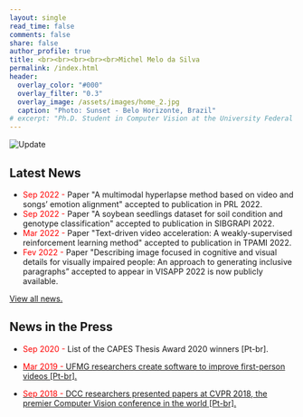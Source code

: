 ```yaml
---
layout: single
read_time: false
comments: false
share: false
author_profile: true
title: <br><br><br><br><br>Michel Melo da Silva
permalink: /index.html
header:
  overlay_color: "#000"
  overlay_filter: "0.3"
  overlay_image: /assets/images/home_2.jpg
  caption: "Photo: Sunset - Belo Horizonte, Brazil"
# excerpt: "Ph.D. Student in Computer Vision at the University Federal of Minas Gerais (UFMG)<br><br><br>"
---
```


![Update](https://img.shields.io/badge/Last_update-21/09/2022-blue.svg)

## Latest News 
* <span style="color:red">Sep 2022 -</span> Paper "A multimodal hyperlapse method based on video and songs’ emotion alignment" accepted to publication in PRL 2022.
<a href="https://www.sciencedirect.com/journal/pattern-recognition-letters"> <i class="fa fa-link fa-1x" aria-hidden="true"></i> </a>
<a href="https://doi.org/10.1016/j.patrec.2022.08.014"><i class="ai ai-fw ai-doi" aria-hidden="true"></i></a>
* <span style="color:red">Sep 2022 -</span> Paper "A soybean seedlings dataset for soil condition and genotype classification" accepted to publication in SIBGRAPI 2022.
<a href="https://sibgrapi.sbc.org.br/event/sibgrapi2022/"> <i class="fa fa-link fa-1x" aria-hidden="true"></i> </a>
* <span style="color:red">Mar 2022 -</span> Paper "Text-driven video acceleration: A weakly-supervised reinforcement learning method" accepted to publication in TPAMI 2022.
<a href="https://www.computer.org/csdl/journal/tp"> <i class="fa fa-link fa-1x" aria-hidden="true"></i> </a>
<a href="https://doi.org/10.1109/TPAMI.2022.3157198"><i class="ai ai-fw ai-doi" aria-hidden="true"></i></a>
* <span style="color:red">Fev 2022 -</span> Paper "Describing image focused in cognitive and visual details for visually impaired people: An approach to generating inclusive paragraphs” accepted to appear in VISAPP 2022 is now publicly available. 
<a href="http://arxiv.org/abs/2202.05331" title="Link to ArXiv publication"><i class="ai ai-fw ai-arxiv" aria-hidden="true"></i></a>
<a href="https://doi.org/10.5220/0010845700003124"><i class="ai ai-fw ai-doi" aria-hidden="true"></i></a>

<a href="./news.html">View all news.</a>

## News in the Press  

* <span style="color:red">Sep 2020 -</span> List of the CAPES Thesis Award 2020 winners [Pt-br]. <a href="https://ufmg.br/comunicacao/noticias/divulgada-lista-dos-vencedores-do-premio-capes-de-teses-2020"><i class="fa fa-newspaper-o fa-1x" aria-hidden="true"></i>

* <span style="color:red">Mar 2019 -</span> UFMG researchers create software to improve first-person videos [Pt-br]. <a href="http://www.simi.org.br/noticia/Pesquisadores-da-UFMG-criam-software-para-melhorar-videos-em-primeira-pessoa?fbclid=IwAR0dGcWbII_iF4iDE7DAGX_HW_HVoWUp4frJKhVXw3YrOCgCvox3eva0OOY"><i class="fa fa-newspaper-o fa-1x" aria-hidden="true"></i>

* <span style="color:red">Sep 2018 -</span> DCC researchers presented papers at CVPR 2018, the premier Computer Vision conference in the world [Pt-br]. <a href="http://dcc.ufmg.br/dcc/?q=pt-br/node/3332"><i class="fa fa-newspaper-o fa-1x" aria-hidden="true"></i>
